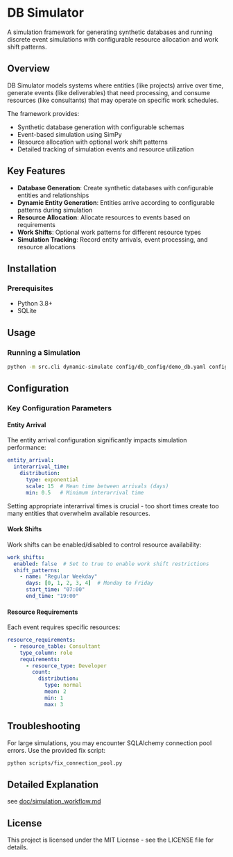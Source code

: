# DB Simulator

A simulation framework for generating synthetic databases and running discrete event simulations with configurable resource allocation and work shift patterns.

## Overview

DB Simulator models systems where entities (like projects) arrive over time, generate events (like deliverables) that need processing, and consume resources (like consultants) that may operate on specific work schedules.

The framework provides:
- Synthetic database generation with configurable schemas
- Event-based simulation using SimPy
- Resource allocation with optional work shift patterns
- Detailed tracking of simulation events and resource utilization

## Key Features

- **Database Generation**: Create synthetic databases with configurable entities and relationships
- **Dynamic Entity Generation**: Entities arrive according to configurable patterns during simulation
- **Resource Allocation**: Allocate resources to events based on requirements
- **Work Shifts**: Optional work patterns for different resource types
- **Simulation Tracking**: Record entity arrivals, event processing, and resource allocations

## Installation

### Prerequisites
- Python 3.8+
- SQLite


## Usage

### Running a Simulation
```bash
python -m src.cli dynamic-simulate config/db_config/demo_db.yaml config/sim_config/event_simulation.yaml
```

## Configuration

### Key Configuration Parameters

#### Entity Arrival
The entity arrival configuration significantly impacts simulation performance:
```yaml
entity_arrival:
  interarrival_time:
    distribution:
      type: exponential
      scale: 15  # Mean time between arrivals (days)
      min: 0.5   # Minimum interarrival time
```

Setting appropriate interarrival times is crucial - too short times create too many entities that overwhelm available resources.

#### Work Shifts
Work shifts can be enabled/disabled to control resource availability:
```yaml
work_shifts:
  enabled: false  # Set to true to enable work shift restrictions
  shift_patterns:
    - name: "Regular Weekday"
      days: [0, 1, 2, 3, 4]  # Monday to Friday
      start_time: "07:00"
      end_time: "19:00"
```

#### Resource Requirements
Each event requires specific resources:
```yaml
resource_requirements:
  - resource_table: Consultant
    type_column: role
    requirements:
      - resource_type: Developer
        count:
          distribution:
            type: normal
            mean: 2
            min: 1
            max: 3
```

## Troubleshooting

For large simulations, you may encounter SQLAlchemy connection pool errors. Use the provided fix script:
```bash
python scripts/fix_connection_pool.py
```

## Detailed Explanation

see [doc/simulation_workflow.md](doc/simulation_workflow.md)

## License

This project is licensed under the MIT License - see the LICENSE file for details. 